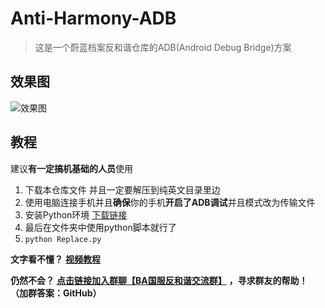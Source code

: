 # Anti-Harmony-ADB

> 这是一个蔚蓝档案反和谐仓库的ADB(Android Debug Bridge)方案

## 效果图

![效果图](./反和谐修改效果图.png)

## 教程
建议**有一定搞机基础的人员**使用
1. 下载本仓库文件 并且一定要解压到纯英文目录里边   
2. 使用电脑连接手机并且**确保**你的手机**开启了ADB调试**并且模式改为传输文件   
3. 安装Python环境 [下载链接](https://www.123pan.com/s/chYrVv-eTRF3.html)   
4. 最后在文件夹中使用python脚本就行了
5. `python Replace.py`

**文字看不懂？** [**视频教程**](https://www.bilibili.com/video/BV1PM4y1p79e/)   

**仍然不会？**  [**点击链接加入群聊【BA国服反和谐交流群】**](https://qm.qq.com/cgi-bin/qm/qr?k=xJx5SpbL-Exu7Fk1oiIXldAN1J_LEUb4&jump_from=webapi&authKey=An0DcDs9/SDZsBNCDJWngMuQDt+ty7UPfwn4qto1JkCVLOAUK5TIS+ihQjTAfD2Q) **，寻求群友的帮助！   （加群答案：GitHub）**
